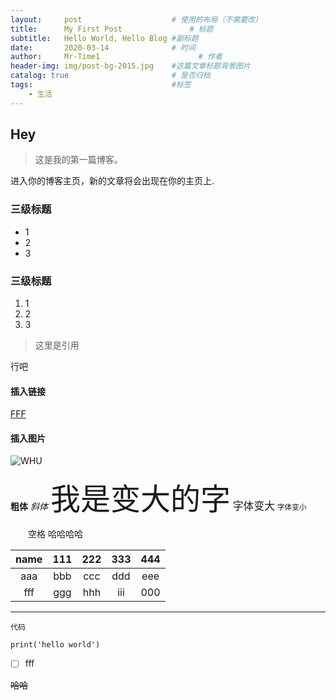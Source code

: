 ```yaml
---
layout:     post                    # 使用的布局（不需要改）
title:      My First Post               # 标题 
subtitle:   Hello World, Hello Blog #副标题
date:       2020-03-14              # 时间
author:     Mr-Time1                      # 作者
header-img: img/post-bg-2015.jpg    #这篇文章标题背景图片
catalog: true                       # 是否归档
tags:                               #标签
    - 生活
---
```


## Hey
>这是我的第一篇博客。

进入你的博客主页，新的文章将会出现在你的主页上.

### 三级标题
* 1
* 2
* 3
### 三级标题
1. 1
2. 2
3. 3 
> 这里是引用

行吧
#### 插入链接
[FFF](https://www.whu.edu.cn/ch_template/img/logo.png)
#### 插入图片
![WHU](https://www.whu.edu.cn/ch_template/img/logo.png)

**粗体**
*斜体*
<font size=10>我是变大的字</font>
<big>字体变大</big>
<small>字体变小</small>

&ensp;&ensp;&ensp;&ensp;空格
哈哈哈哈

name | 111 | 222 | 333 | 444
:-: | :-: | :-: | :-: | :-:
aaa | bbb | ccc | ddd | eee| 
fff | ggg| hhh | iii | 000|
***
`代码`
```
print('hello world')
```

 - [ ] fff
 
 ~~哈哈~~


